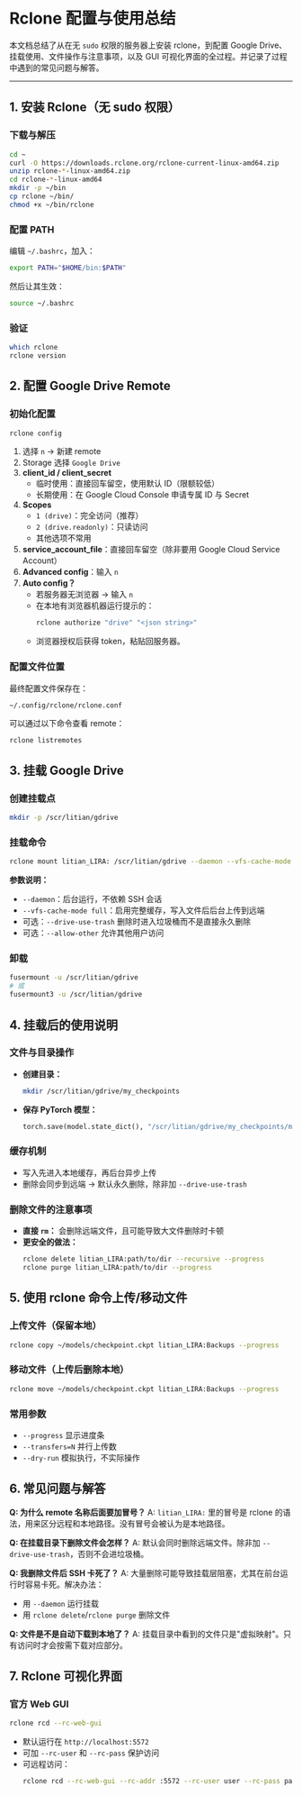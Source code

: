 # Rclone 配置与使用总结

本文档总结了从在无 `sudo` 权限的服务器上安装 rclone，到配置 Google Drive、挂载使用、文件操作与注意事项，以及 GUI 可视化界面的全过程。并记录了过程中遇到的常见问题与解答。

---

## 1. 安装 Rclone（无 sudo 权限）

### 下载与解压
```bash
cd ~
curl -O https://downloads.rclone.org/rclone-current-linux-amd64.zip
unzip rclone-*-linux-amd64.zip
cd rclone-*-linux-amd64
mkdir -p ~/bin
cp rclone ~/bin/
chmod +x ~/bin/rclone
```

### 配置 PATH
编辑 `~/.bashrc`，加入：

```bash
export PATH="$HOME/bin:$PATH"
```

然后让其生效：

```bash
source ~/.bashrc
```

### 验证

```bash
which rclone
rclone version
```

## 2. 配置 Google Drive Remote

### 初始化配置
```bash
rclone config
```

1. 选择 `n` → 新建 remote
2. Storage 选择 `Google Drive`
3. **client_id / client_secret**
   - 临时使用：直接回车留空，使用默认 ID（限额较低）
   - 长期使用：在 Google Cloud Console 申请专属 ID 与 Secret
4. **Scopes**
   - `1 (drive)`：完全访问（推荐）
   - `2 (drive.readonly)`：只读访问
   - 其他选项不常用
5. **service_account_file**：直接回车留空（除非要用 Google Cloud Service Account）
6. **Advanced config**：输入 `n`
7. **Auto config？**
   - 若服务器无浏览器 → 输入 `n`
   - 在本地有浏览器机器运行提示的：
     ```bash
     rclone authorize "drive" "<json string>"
     ```
   - 浏览器授权后获得 token，粘贴回服务器。

### 配置文件位置
最终配置文件保存在：
```
~/.config/rclone/rclone.conf
```

可以通过以下命令查看 remote：
```bash
rclone listremotes
```

## 3. 挂载 Google Drive

### 创建挂载点
```bash
mkdir -p /scr/litian/gdrive
```

### 挂载命令
```bash
rclone mount litian_LIRA: /scr/litian/gdrive --daemon --vfs-cache-mode full
```

**参数说明：**
- `--daemon`：后台运行，不依赖 SSH 会话
- `--vfs-cache-mode full`：启用完整缓存，写入文件后后台上传到远端
- 可选：`--drive-use-trash` 删除时进入垃圾桶而不是直接永久删除
- 可选：`--allow-other` 允许其他用户访问

### 卸载
```bash
fusermount -u /scr/litian/gdrive
# 或
fusermount3 -u /scr/litian/gdrive
```

## 4. 挂载后的使用说明

### 文件与目录操作
- **创建目录：**
  ```bash
  mkdir /scr/litian/gdrive/my_checkpoints
  ```

- **保存 PyTorch 模型：**
  ```python
  torch.save(model.state_dict(), "/scr/litian/gdrive/my_checkpoints/model_epoch_1.ckpt")
  ```

### 缓存机制
- 写入先进入本地缓存，再后台异步上传
- 删除会同步到远端 → 默认永久删除，除非加 `--drive-use-trash`

### 删除文件的注意事项
- **直接 `rm`：** 会删除远端文件，且可能导致大文件删除时卡顿
- **更安全的做法：**
  ```bash
  rclone delete litian_LIRA:path/to/dir --recursive --progress
  rclone purge litian_LIRA:path/to/dir --progress
  ```

## 5. 使用 rclone 命令上传/移动文件

### 上传文件（保留本地）
```bash
rclone copy ~/models/checkpoint.ckpt litian_LIRA:Backups --progress
```

### 移动文件（上传后删除本地）
```bash
rclone move ~/models/checkpoint.ckpt litian_LIRA:Backups --progress
```

### 常用参数
- `--progress` 显示进度条
- `--transfers=N` 并行上传数
- `--dry-run` 模拟执行，不实际操作

## 6. 常见问题与解答

**Q: 为什么 remote 名称后面要加冒号？**
A: `litian_LIRA:` 里的冒号是 rclone 的语法，用来区分远程和本地路径。没有冒号会被认为是本地路径。

**Q: 在挂载目录下删除文件会怎样？**
A: 默认会同时删除远端文件。除非加 `--drive-use-trash`，否则不会进垃圾桶。

**Q: 我删除文件后 SSH 卡死了？**
A: 大量删除可能导致挂载层阻塞，尤其在前台运行时容易卡死。解决办法：
- 用 `--daemon` 运行挂载
- 用 `rclone delete`/`rclone purge` 删除文件

**Q: 文件是不是自动下载到本地了？**
A: 挂载目录中看到的文件只是"虚拟映射"。只有访问时才会按需下载对应部分。

## 7. Rclone 可视化界面

### 官方 Web GUI
```bash
rclone rcd --rc-web-gui
```

- 默认运行在 `http://localhost:5572`
- 可加 `--rc-user` 和 `--rc-pass` 保护访问
- 可远程访问：
  ```bash
  rclone rcd --rc-web-gui --rc-addr :5572 --rc-user user --rc-pass pass
  ```